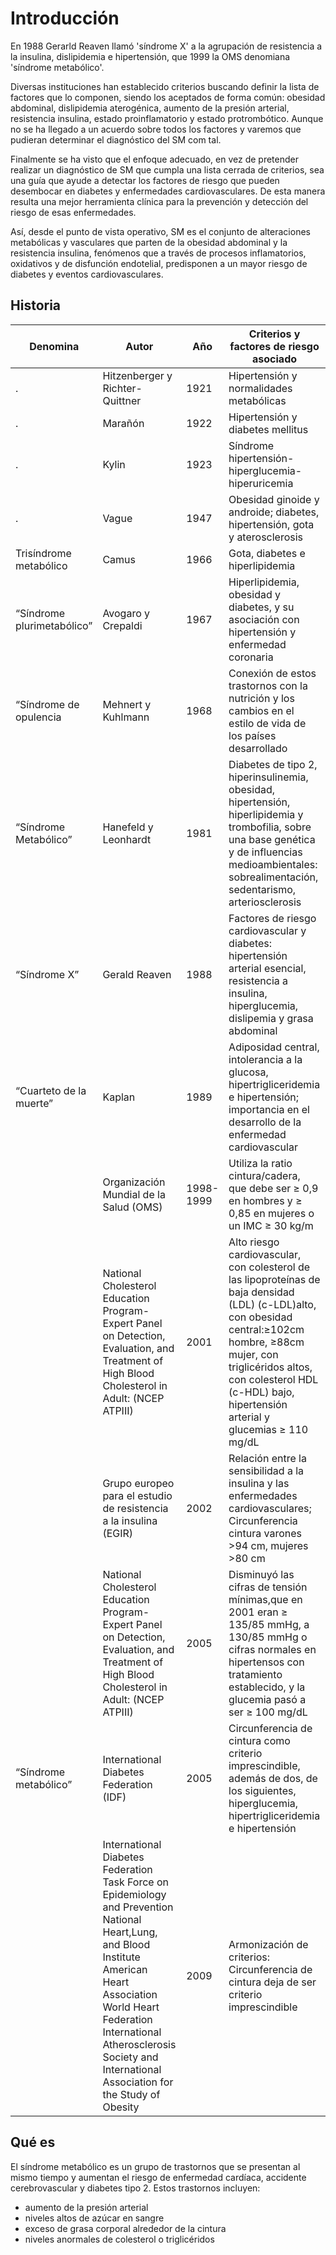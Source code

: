 # Introducción

En 1988 Gerarld Reaven llamó 'síndrome X' a la agrupación de resistencia a la insulina, dislipidemia e hipertensión, que 1999 la OMS denomiana 'síndrome metabólico'.

Diversas instituciones han establecido criterios buscando definir la lista de factores que lo componen, siendo los aceptados de forma común: obesidad abdominal, dislipidemia aterogénica, aumento de la presión arterial, resistencia insulina, estado proinflamatorio y estado protrombótico. Aunque no se ha llegado a un acuerdo sobre todos los factores y varemos que pudieran determinar el diagnóstico del SM com tal.

Finalmente se ha visto que el enfoque adecuado, en vez de pretender realizar un diagnóstico de SM que cumpla una lista cerrada de criterios, sea una guía que ayude a detectar los factores de riesgo que pueden desembocar en diabetes y enfermedades cardiovasculares. De esta manera resulta una mejor herramienta clínica para la prevención y detección del riesgo de esas enfermedades.

 Así, desde el punto de vista operativo, SM es el conjunto de alteraciones metabólicas y vasculares que parten de la obesidad abdominal y la resistencia insulina, fenómenos que a través de procesos inflamatorios, oxidativos y de disfunción endotelial, predisponen a un mayor riesgo de diabetes y eventos cardiovasculares.


## Historia


Denomina | Autor | Año | Criterios y factores de riesgo asociado
---------|----------|--------- |---------
| . | Hitzenberger y Richter-Quittner | 1921 | Hipertensión y normalidades metabólicas
| . | Marañón | 1922 | Hipertensión y diabetes mellitus
| . | Kylin | 1923 | Síndrome hipertensión-hiperglucemia-hiperuricemia
| . | Vague | 1947 | Obesidad ginoide y androide; diabetes, hipertensión, gota y aterosclerosis
| Trisíndrome metabólico | Camus | 1966 | Gota, diabetes e hiperlipidemia
| “Síndrome plurimetabólico” | Avogaro y Crepaldi | 1967 | Hiperlipidemia, obesidad y diabetes, y su asociación con hipertensión y enfermedad coronaria
| “Síndrome de opulencia | Mehnert y Kuhlmann | 1968 | Conexión de estos trastornos con la nutrición y los cambios en el estilo de vida de los países desarrollado
| “Síndrome Metabólico” | Hanefeld y Leonhardt | 1981 | Diabetes de tipo 2, hiperinsulinemia, obesidad, hipertensión, hiperlipidemia y trombofilia, sobre una base genética y de influencias medioambientales: sobrealimentación, sedentarismo, arteriosclerosis
| “Síndrome X” | Gerald Reaven | 1988 | Factores de riesgo cardiovascular y diabetes: hipertensión arterial esencial, resistencia a insulina, hiperglucemia, dislipemia y grasa abdominal
| “Cuarteto de la muerte” | Kaplan | 1989 | Adiposidad central, intolerancia a la glucosa, hipertrigliceridemia e hipertensión; importancia en el desarrollo de la enfermedad cardiovascular
| | Organización Mundial de la Salud (OMS) | 1998-1999 | Utiliza la ratio cintura/cadera, que debe ser ≥ 0,9 en hombres y ≥ 0,85 en mujeres o un IMC ≥ 30 kg/m
| | National Cholesterol Education Program- Expert Panel on Detection, Evaluation, and Treatment of High Blood Cholesterol in Adult: (NCEP ATPIII) | 2001 | Alto riesgo cardiovascular, con colesterol de las lipoproteínas de baja densidad (LDL) (c-LDL)alto, con obesidad central:≥102cm hombre, ≥88cm mujer, con triglicéridos altos, con colesterol HDL (c-HDL) bajo, hipertensión arterial y glucemias ≥ 110 mg/dL
| | Grupo europeo para el estudio de resistencia a la insulina (EGIR) | 2002 | Relación entre la sensibilidad a la insulina y las enfermedades cardiovasculares; Circunferencia cintura varones >94 cm, mujeres >80 cm
| | National Cholesterol Education Program- Expert Panel on Detection, Evaluation, and Treatment of High Blood Cholesterol in Adult: (NCEP ATPIII) | 2005 | Disminuyó las cifras de tensión mínimas,que en 2001 eran ≥ 135/85 mmHg, a 130/85 mmHg o cifras normales en hipertensos con tratamiento establecido, y la glucemia pasó a ser ≥ 100 mg/dL
| “Síndrome metabólico” |  International Diabetes Federation (IDF) | 2005 | Circunferencia de cintura como criterio imprescindible, además de dos, de los siguientes, hiperglucemia, hipertrigliceridemia e hipertensión
| | International Diabetes Federation Task Force on Epidemiology and Prevention National Heart,Lung, and Blood Institute American Heart Association World Heart Federation International Atherosclerosis Society and International Association for the Study of Obesity | 2009 | Armonización de criterios: Circunferencia de cintura deja de ser criterio imprescindible



## Qué es

El síndrome metabólico es un grupo de trastornos que se presentan al mismo tiempo y aumentan el riesgo de enfermedad cardíaca, accidente cerebrovascular y diabetes tipo 2. 
Estos trastornos incluyen:  
- aumento de la presión arterial  
- niveles altos de azúcar en sangre  
- exceso de grasa corporal alrededor de la cintura  
- niveles anormales de colesterol o triglicéridos  
